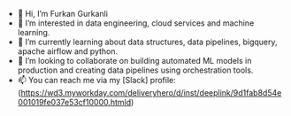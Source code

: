 - 👋 Hi, I’m Furkan Gurkanli
- 👀 I’m interested in data engineering, cloud services and machine learning.
- 🌱 I’m currently learning about data structures, data pipelines, bigquery, apache airflow and python.
- 💞️ I’m looking to collaborate on building automated ML models in production and creating data pipelines using orchestration tools.
- 📫 You can reach me via my [Slack] profile:(https://wd3.myworkday.com/deliveryhero/d/inst/deeplink/9d1fab8d54e001019fe037e53cf10000.htmld)


<!---
furkangr/furkangr is a ✨ special ✨ repository because its `README.md` (this file) appears on your GitHub profile.
You can click the Preview link to take a look at your changes.
--->
